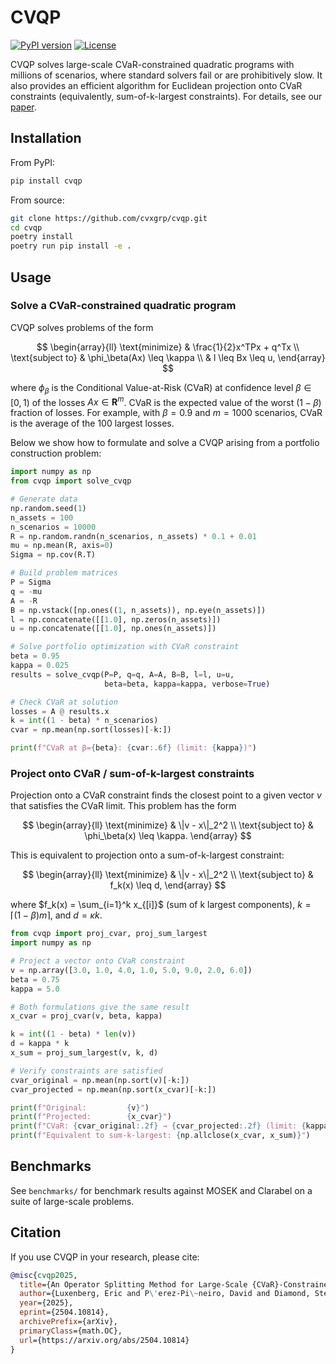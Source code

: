 # CVQP

[![PyPI version](https://img.shields.io/pypi/v/cvqp.svg)](https://pypi.org/project/cvqp/)
[![License](https://img.shields.io/badge/License-Apache%202.0-blue.svg)](LICENSE)

CVQP solves large-scale CVaR-constrained quadratic programs with millions of scenarios, where standard solvers fail or are prohibitively slow. It also provides an efficient algorithm for Euclidean projection onto CVaR constraints (equivalently, sum-of-k-largest constraints). For details, see our [paper](https://web.stanford.edu/~boyd/papers/cvar_qp.html).

## Installation

From PyPI:

```bash
pip install cvqp
```

From source:

```bash
git clone https://github.com/cvxgrp/cvqp.git
cd cvqp
poetry install
poetry run pip install -e .
```

## Usage

### Solve a CVaR-constrained quadratic program

CVQP solves problems of the form

$$
\begin{array}{ll}
\text{minimize} & \frac{1}{2}x^TPx + q^Tx \\
\text{subject to} & \phi_\beta(Ax) \leq \kappa \\
                  & l \leq Bx \leq u,
\end{array}
$$

where $\phi_\beta$ is the Conditional Value-at-Risk (CVaR) at confidence level $\beta \in [0,1)$ of the losses $Ax \in \mathbf{R}^m$. CVaR is the expected value of the worst $(1-\beta)$ fraction of losses. For example, with $\beta = 0.9$ and $m = 1000$ scenarios, CVaR is the average of the 100 largest losses.

Below we show how to formulate and solve a CVQP arising from a portfolio construction problem:

```python
import numpy as np
from cvqp import solve_cvqp

# Generate data
np.random.seed(1)
n_assets = 100
n_scenarios = 10000
R = np.random.randn(n_scenarios, n_assets) * 0.1 + 0.01
mu = np.mean(R, axis=0)
Sigma = np.cov(R.T)

# Build problem matrices
P = Sigma
q = -mu
A = -R
B = np.vstack([np.ones((1, n_assets)), np.eye(n_assets)])
l = np.concatenate([[1.0], np.zeros(n_assets)])
u = np.concatenate([[1.0], np.ones(n_assets)])

# Solve portfolio optimization with CVaR constraint
beta = 0.95
kappa = 0.025
results = solve_cvqp(P=P, q=q, A=A, B=B, l=l, u=u,
                     beta=beta, kappa=kappa, verbose=True)

# Check CVaR at solution
losses = A @ results.x
k = int((1 - beta) * n_scenarios)
cvar = np.mean(np.sort(losses)[-k:])

print(f"CVaR at β={beta}: {cvar:.6f} (limit: {kappa})")
```

### Project onto CVaR / sum-of-k-largest constraints

Projection onto a CVaR constraint finds the closest point to a given vector $v$ that satisfies the CVaR limit. This problem has the form

$$
\begin{array}{ll}
\text{minimize} & \|v - x\|_2^2 \\
\text{subject to} & \phi_\beta(x) \leq \kappa.
\end{array}
$$

This is equivalent to projection onto a sum-of-k-largest constraint:

$$
\begin{array}{ll}
\text{minimize} & \|v - x\|_2^2 \\
\text{subject to} & f_k(x) \leq d,
\end{array}
$$

where $f_k(x) = \sum_{i=1}^k x_{[i]}$ (sum of k largest components), $k = \lceil(1-\beta)m\rceil$, and $d = \kappa k$.

```python
from cvqp import proj_cvar, proj_sum_largest
import numpy as np

# Project a vector onto CVaR constraint
v = np.array([3.0, 1.0, 4.0, 1.0, 5.0, 9.0, 2.0, 6.0])
beta = 0.75
kappa = 5.0

# Both formulations give the same result
x_cvar = proj_cvar(v, beta, kappa)

k = int((1 - beta) * len(v))
d = kappa * k
x_sum = proj_sum_largest(v, k, d)

# Verify constraints are satisfied
cvar_original = np.mean(np.sort(v)[-k:])
cvar_projected = np.mean(np.sort(x_cvar)[-k:])

print(f"Original:         {v}")
print(f"Projected:        {x_cvar}")
print(f"CVaR: {cvar_original:.2f} → {cvar_projected:.2f} (limit: {kappa})")
print(f"Equivalent to sum-k-largest: {np.allclose(x_cvar, x_sum)}")
```

## Benchmarks

See `benchmarks/` for benchmark results against MOSEK and Clarabel on a suite of large-scale problems.

## Citation

If you use CVQP in your research, please cite:

```bibtex
@misc{cvqp2025,
  title={An Operator Splitting Method for Large-Scale {CVaR}-Constrained Quadratic Programs},
  author={Luxenberg, Eric and P\'erez-Pi\~neiro, David and Diamond, Steven and Boyd, Stephen},
  year={2025},
  eprint={2504.10814},
  archivePrefix={arXiv},
  primaryClass={math.OC},
  url={https://arxiv.org/abs/2504.10814}
}
```